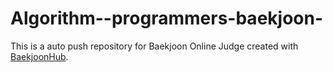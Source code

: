 # Algorithm--programmers-baekjoon-
This is a auto push repository for Baekjoon Online Judge created with [BaekjoonHub](https://github.com/BaekjoonHub/BaekjoonHub).
